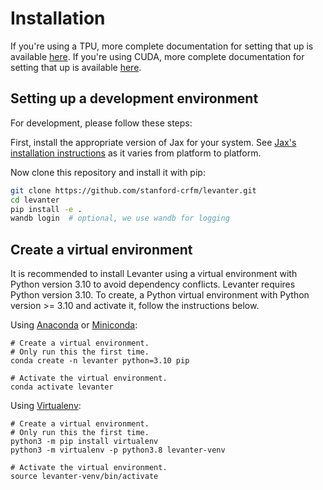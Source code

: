 # Installation

If you're using a TPU, more complete documentation for setting that up is available [here](docs/Getting-Started-TPU-VM.md).
If you're using CUDA, more complete documentation for setting that up is available [here](docs/Getting-Started-CUDA.md).

## Setting up a development environment

<!--levanter-installation-start-->
For development, please follow these steps:

First, install the appropriate version of Jax for your system. 
See [Jax's installation instructions](https://github.com/google/jax/blob/main/README.md#installation)
as it varies from platform to platform.

Now clone this repository and install it with pip:

```bash
git clone https://github.com/stanford-crfm/levanter.git
cd levanter
pip install -e .
wandb login  # optional, we use wandb for logging
```

<!--levanter-installation-end-->

## Create a virtual environment

It is recommended to install Levanter using a virtual environment with Python version 3.10 to avoid dependency conflicts. Levanter requires Python version 3.10. To create, a Python virtual environment with Python version >= 3.10 and activate it, follow the instructions below.

Using [Anaconda](https://conda.io/projects/conda/en/latest/user-guide/tasks/manage-environments.html) or
[Miniconda](https://docs.conda.io/en/latest/miniconda.html):

```
# Create a virtual environment.
# Only run this the first time.
conda create -n levanter python=3.10 pip

# Activate the virtual environment.
conda activate levanter
```

Using [Virtualenv](https://docs.python.org/3/library/venv.html#creating-virtual-environments):

```
# Create a virtual environment.
# Only run this the first time.
python3 -m pip install virtualenv
python3 -m virtualenv -p python3.8 levanter-venv

# Activate the virtual environment.
source levanter-venv/bin/activate
```
